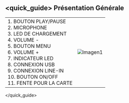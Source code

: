 ## <quick_guide> Présentation Générale

|  |  |
|:-------|:-------|
|1.	BOUTON PLAY/PAUSE <br> 2.	MICROPHONE <br> 3.	LED DE CHARGEMENT  <br> 4. VOLUME - <br> 5.	BOUTON MENU <br> 6. VOLUME +	<br> 7.	INDICATEUR LED <br> 8.	CONNEXION USB <br> 9.	CONNEXION LINE-IN <br> 10. BOUTON ON/OFF <br> 11. FENTE POUR LA CARTE|![Imagen1](http://static.energysistem.com/images/manuals/42026/533417296090b.jpg)|
</quick_guide>

